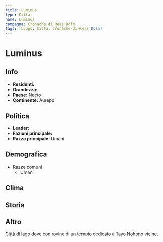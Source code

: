 ```yaml
---
title: Luminus 
type: Cittá
name: Luminus
campagna: Cronache di Reas'Dolm
tags: [Luogo, Cittá, Cronache-di-Reas'Dolm]
---
```


# Luminus

## Info
- **Residenti:** 
- **Grandezza:** 
- **Paese:** [Necto](Necto.md)
- **Continente:** Aurepo

## Politica
- **Leader:** 
- **Fazioni principale:** 
- **Razza principale:** Umani

## Demografica
- Razze comuni
	- Umani

## Clima

## Storia

## Altro

Città di lago dove con rovine di un tempio dedicato a [Tayo Nohono](Tayo%20Nohono.md) vicine.